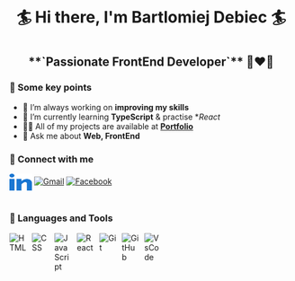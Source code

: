 <h1 align="center">🏄‍ Hi there, I'm Bartlomiej Debiec 🏄‍<h1>

<h2 align="center">**`Passionate FrontEnd Developer`** 🖤❤💜

### 🚀 Some key points

- 🔭 I’m always working on **improving my skills**
- 🌱 I’m currently learning **TypeScript** & practise **React*
- 👨‍💻 All of my projects are available at **<a href="https://github.com/bartekdbc?tab=repositories" target="_blank">Portfolio</a>**
- 💬 Ask me about **Web, FrontEnd**

### 🔗 Connect with me

<div align="left">
         <a href="https://www.linkedin.com/in/bartek-d%C4%99biec-819333261" target="blank"><img align="center" src="https://raw.githubusercontent.com/khanhduy1407/gh-profile-generator/master/src/images/icons/Social/linked-in-alt.svg" alt="https://www.linkedin.com/in/bartek-d%C4%99biec-819333261" height="30" width="40" /></a>
         <a href="mailto:bartekdbc@gmail.com"><img alt="Gmail" src="https://img.shields.io/badge/Gmail-D14836?style=for-the-badge&logo=gmail&logoColor=white"/></a>
         <a href="https://www.facebook.com/bartekdbc"><img alt="Facebook" src="https://img.shields.io/badge/Facebook-%231877F2.svg?style=for-the-badge&logo=Facebook&logoColor=white" /></a>
</div>

#
           
### 🧰 Languages and Tools
    
<imge align="left" alt="Babel" width="30px" style="padding-right:10px;" src="https://www.vectorlogo.zone/logos/babeljs/babeljs-icon.svg" alt="babel" />
<img align="left" alt="HTML" width="30px" style="padding-right:10px;" src="https://cdn.jsdelivr.net/gh/devicons/devicon/icons/html5/html5-plain.svg" />
<img align="left" alt="CSS" width="30px" style="padding-right:10px;" src="https://cdn.jsdelivr.net/gh/devicons/devicon/icons/css3/css3-plain.svg" />
<img align="left" alt="JavaScript" width="30px" style="padding-right:10px;" src="https://cdn.jsdelivr.net/gh/devicons/devicon/icons/javascript/javascript-plain.svg" />
<img align="left" alt="React" width="30px" style="padding-right:10px;" src="https://cdn.jsdelivr.net/gh/devicons/devicon/icons/react/react-original.svg" />
<img align="left" alt="Git" width="30px" style="padding-right:10px;" src="https://cdn.jsdelivr.net/gh/devicons/devicon/icons/git/git-original.svg" />
<img align="left" alt="GitHub" width="30px" style="padding-right:10px;" src="https://cdn.jsdelivr.net/gh/devicons/devicon/icons/github/github-original.svg" />
<img align="left" alt="VsCode" width="30px" style="padding-right:10px;" src="https://cdn.jsdelivr.net/gh/devicons/devicon/icons/vscode/vscode-original.svg" />
